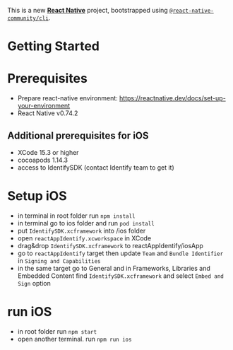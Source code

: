 This is a new [**React Native**](https://reactnative.dev) project, bootstrapped using [`@react-native-community/cli`](https://github.com/react-native-community/cli).

# Getting Started

# Prerequisites
- Prepare react-native environment: https://reactnative.dev/docs/set-up-your-environment
- React Native v0.74.2

## Additional prerequisites for iOS
- XCode 15.3 or higher
- cocoapods 1.14.3
- access to IdentifySDK (contact Identify team to get it)

# Setup iOS
- in terminal in root folder run `npm install`
- in terminal go to ios folder and run `pod install`
- put `IdentifySDK.xcframework` into /ios folder
- open `reactAppIdentify.xcworkspace` in XCode
- drag&drop `IdentifySDK.xcframework` to reactAppIdentify/iosApp
- go to `reactAppIdentify` target then update `Team` and `Bundle Identifier` in `Signing and Capabilities`
- in the same target go to General and in Frameworks, Libraries and Embedded Content find `IdentifySDK.xcframework` 
  and select `Embed and Sign` option

# run iOS
- in root folder run `npm start`
- open another terminal. run `npm run ios`
